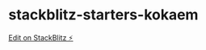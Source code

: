 # stackblitz-starters-kokaem

[Edit on StackBlitz ⚡️](https://stackblitz.com/edit/stackblitz-starters-kokaem)